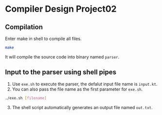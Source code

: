 # Compiler Design Project02
## Compilation
Enter make in shell to compile all files.
```bash
make
```
It will compile the source code into binary named `parser`.
## Input to the parser using shell pipes

1. Use `exe.sh` to execute the parser, the defalut input file name is `input.kt`.<br />
2. You can also pass the file name as the first parameter for `exe.sh`.
```bash
./exe.sh [filename]
````
3. The shell script automatically generates an output file named `out.txt`.
